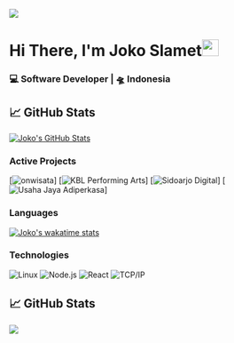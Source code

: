 ![](https://149366088.v2.pressablecdn.com/wp-content/uploads/2016/10/digitalocean-penguin-linux-wallpaper.jpg)

# Hi There, I'm Joko Slamet<img src="https://raw.githubusercontent.com/MartinHeinz/MartinHeinz/master/wave.gif" width="30px">

<h3>💻 Software Developer | 🛸 Indonesia</h3>

## &#x1f4c8; GitHub Stats
<a href="https://github.com/joko19/joko19">
  <img align="center" src="https://github-readme-stats.vercel.app/api?username=joko19&show_icons=true&line_height=27&count_private=true&title_color=ffffff&text_color=c9cacc&icon_color=2bbc8a&bg_color=1d1f21" alt="Joko's GitHub Stats" />
</a>

### Active Projects

[![onwisata](https://img.shields.io/badge/-📝%20onwisata-000?)]
[![KBL Performing Arts](https://img.shields.io/badge/-📝%20KBL%20Performing%20Arts-000?)]
[![Sidoarjo Digital](https://img.shields.io/badge/-📝%20Sidoarjo%20Digital-000?)]
[![Usaha Jaya Adiperkasa](https://img.shields.io/badge/-📝%20Usaha%20Jaya%20AdiPerkasa-000?)]

### Languages

[![Joko's wakatime stats](https://github-readme-stats.vercel.app/api/wakatime?username=joko&layout=compact)](https://github.com/anuraghazra/github-readme-stats)

### Technologies

![Linux](https://img.shields.io/badge/-Linux-000?&logo=Linux&logoColor=FCC624)
![Node.js](https://img.shields.io/badge/-Node.js-000?&logo=node.js)
![React](https://img.shields.io/badge/-React-000?&logo=React)
![TCP/IP](https://img.shields.io/badge/-TCP%2FIP-000?&logo=Cisco)

## &#x1f4c8; GitHub Stats

<a href="https://github.com/joko19/joko19">
  <img align="center" src="https://github-readme-stats.vercel.app/api/top-langs/?username=joko19&hide=java, C,php&layout=compact&title_color=ffffff&text_color=c9cacc&icon_color=2bbc8a&bg_color=1d1f21" />
</a>

<!-- links to social media icons -->

<!-- icons with padding -->

[1.1]: http://i.imgur.com/tXSoThF.png (twitter icon with padding)
[2.1]: http://i.imgur.com/0o48UoR.png (github icon with padding)

<!-- icons without padding -->

[1.2]: http://i.imgur.com/wWzX9uB.png (twitter icon without padding)
[2.2]: http://i.imgur.com/9I6NRUm.png (github icon without padding)
[3.2]: https://raw.githubusercontent.com/joko19/joko19/master/linkedin-3-16.png (LinkedIn icon without padding)


[2]: https://github.com/joko19
[3]: https://www.linkedin.com/in/joko-slamet/

<!-- links to your social media accounts -->


<!-- Resources -->
<!-- Icons: https://simpleicons.org/ -->
<!-- GitHub Stats: https://github.com/anuraghazra/github-readme-stats -->
<!-- Emojis: https://emojipedia.org/emoji/ -->
<!-- HTML Emojis: https://www.fileformat.info/index.htm -->
<!-- Shields: https://shields.io/ -->
<!-- Awesome GitHub Profile README: https://github.com/abhisheknaiidu/awesome-github-profile-readme -->


